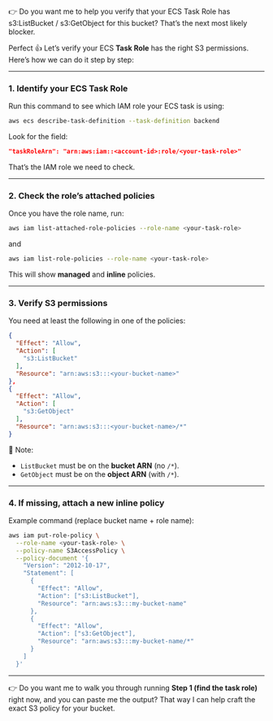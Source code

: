 👉 Do you want me to help you verify that your ECS Task Role has s3:ListBucket / s3:GetObject for this bucket? That’s the next most likely blocker.

Perfect 👍 Let’s verify your ECS **Task Role** has the right S3 permissions. Here’s how we can do it step by step:

---

### 1. Identify your ECS Task Role

Run this command to see which IAM role your ECS task is using:

```bash
aws ecs describe-task-definition --task-definition backend
```

Look for the field:

```json
"taskRoleArn": "arn:aws:iam::<account-id>:role/<your-task-role>"
```

That’s the IAM role we need to check.

---

### 2. Check the role’s attached policies

Once you have the role name, run:

```bash
aws iam list-attached-role-policies --role-name <your-task-role>
```

and

```bash
aws iam list-role-policies --role-name <your-task-role>
```

This will show **managed** and **inline** policies.

---

### 3. Verify S3 permissions

You need at least the following in one of the policies:

```json
{
  "Effect": "Allow",
  "Action": [
    "s3:ListBucket"
  ],
  "Resource": "arn:aws:s3:::<your-bucket-name>"
},
{
  "Effect": "Allow",
  "Action": [
    "s3:GetObject"
  ],
  "Resource": "arn:aws:s3:::<your-bucket-name>/*"
}
```

🔑 Note:

* `ListBucket` must be on the **bucket ARN** (no `/*`).
* `GetObject` must be on the **object ARN** (with `/*`).

---

### 4. If missing, attach a new inline policy

Example command (replace bucket name + role name):

```bash
aws iam put-role-policy \
  --role-name <your-task-role> \
  --policy-name S3AccessPolicy \
  --policy-document '{
    "Version": "2012-10-17",
    "Statement": [
      {
        "Effect": "Allow",
        "Action": ["s3:ListBucket"],
        "Resource": "arn:aws:s3:::my-bucket-name"
      },
      {
        "Effect": "Allow",
        "Action": ["s3:GetObject"],
        "Resource": "arn:aws:s3:::my-bucket-name/*"
      }
    ]
  }'
```

---

👉 Do you want me to walk you through running **Step 1 (find the task role)** right now, and you can paste me the output? That way I can help craft the exact S3 policy for your bucket.
